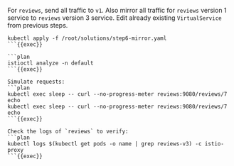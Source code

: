 For `reviews`, send all traffic to `v1`. Also mirror all traffic for `reviews` version 1 service to `reviews` version 3 service. Edit already existing `VirtualService` from previous steps.

```plan
kubectl apply -f /root/solutions/step6-mirror.yaml
```{{exec}}

```plan
istioctl analyze -n default
```{{exec}}

Simulate requests:
```plan
kubectl exec sleep -- curl --no-progress-meter reviews:9080/reviews/7
echo
kubectl exec sleep -- curl --no-progress-meter reviews:9080/reviews/7
echo
```{{exec}}

Check the logs of `reviews` to verify:
```plan
kubectl logs $(kubectl get pods -o name | grep reviews-v3) -c istio-proxy
```{{exec}}